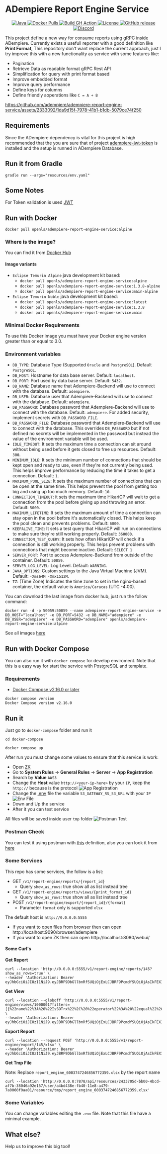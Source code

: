 # ADempiere Report Engine Service

<p align="center">
  <a href="https://adoptium.net/es/temurin/releases/?version=17">
    <img src="https://badgen.net/badge/Java/17/orange" alt="Java">
  </a>
  <a href="https://hub.docker.com/r/openls/adempiere-report-engine-service">
    <img src="https://img.shields.io/docker/pulls/openls/adempiere-report-engine-service.svg" alt="Docker Pulls">
  </a>
  <a href="https://github.com/adempiere/adempiere-report-engine-service/actions/workflows/ci.yml">
    <img src="https://github.com/adempiere/adempiere-report-engine-service/actions/workflows/ci.yml/badge.svg" alt="Build GH Action">
  </a>
  <a href="https://github.com/adempiere/adempiere-report-engine-service/blob/master/LICENSE">
    <img src="https://img.shields.io/badge/license-GNU/GPL%20(v2)-blue" alt="License">
  </a>
  <a href="https://github.com/adempiere/adempiere-report-engine-service/releases/latest">
    <img src="https://img.shields.io/github/release/adempiere/adempiere-report-engine-service.svg" alt="GitHub release">
  </a>
  <a href="https://discord.gg/T6eH6A7PJZ">
    <img src="https://badgen.net/badge/discord/join%20chat" alt="Discord">
  </a>
</p>

This project define a new way for consume reports using gRPC inside ADempiere. Currently exists a usefull reporter with a good definition like **Print Format**, This repository don't want replace the current approach, just I try improve this with a new functionality as service with some features like:

- Pagination
- Retrieve Data as readable format gRPC Rest API
- Simplification for query with print format based
- Improve embedded format
- Improve query performance
- Define keys for columns
- Define friendly aoperations like `C = A + B`

https://github.com/adempiere/adempiere-report-engine-service/assets/2333092/1da9d15f-7978-41b1-b1db-5079ce74f250

## Requirements
 
Since the ADempiere dependency is vital for this project is high recommended that the you are sure that of project [adempiere-jwt-token](https://github.com/adempiere/adempiere-jwt-token) is installed and the setup is runned in ADempiere Database.

## Run it from Gradle

```Shell
gradle run --args="resources/env.yaml"
```


## Some Notes

For Token validation is used [JWT](https://www.viralpatel.net/java-create-validate-jwt-token/)

## Run with Docker

```Shell
docker pull openls/adempiere-report-engine-service:alpine
```

### Where is the image?

You can find it from [Docker Hub](https://hub.docker.com/r/openls/adempiere-report-engine-service/tags)

#### Image variants
 * `Eclipse Temurin Alpine` java development kit based:
   * `docker pull openls/adempiere-report-engine-service:alpine`
   * `docker pull openls/adempiere-report-engine-service:1.3.8-alpine`
   * `docker pull openls/adempiere-report-engine-service:main-alpine`
 * `Eclipse Temurin Noble` java development kit based:
   * `docker pull openls/adempiere-report-engine-service:latest`
   * `docker pull openls/adempiere-report-engine-service:1.3.8`
   * `docker pull openls/adempiere-report-engine-service:main`

### Minimal Docker Requirements
To use this Docker image you must have your Docker engine version greater than or equal to 3.0.

### Environment variables
 * `DB_TYPE`: Database Type (Supported `Oracle` and `PostgreSQL`). Default `PostgreSQL`.
 * `DB_HOST`: Hostname for data base server. Default: `localhost`.
 * `DB_PORT`: Port used by data base server. Default: `5432`.
 * `DB_NAME`: Database name that Adempiere-Backend will use to connect with the database. Default: `adempiere`.
 * `DB_USER`: Database user that Adempiere-Backend will use to connect with the database. Default: `adempiere`.
 * `DB_PASSWORD`: Database password that Adempiere-Backend will use to connect with the database. Default: `adempiere`. For added security, implement secrets with `DB_PASSWORD_FILE`.
 * `DB_PASSWORD_FILE`: Database password that Adempiere-Backend will use to connect with the database. This overrides `DB_PASSWORD` but if not defined no secrets will be implemented in the password but instead the value of the environment variable will be used.
 * `IDLE_TIMEOUT`: It sets the maximum time a connection can sit around without being used before it gets closed to free up resources. Default: `300`.
 * `MINIMUM_IDLE`: It sets the minimum number of connections that should be kept open and ready to use, even if they're not currently being used. This helps improve performance by reducing the time it takes to get a connection. Default: `1`.
 * `MAXIMUM_POOL_SIZE`: It sets the maximum number of connections that can be open at the same time. This helps prevent the pool from getting too big and using up too much memory. Default: `10`.
 * `CONNECTION_TIMEOUT`: it sets the maximum time HikariCP will wait to get a connection from the pool before giving up and throwing an error. Default: `5000`.
 * `MAXIMUM_LIFETIME`: It sets the maximum amount of time a connection can stay open in the pool before it's automatically closed. This helps keep the pool clean and prevents problems. Default: `6000`.
 * `KEEPALIVE_TIME`: It sets a test query that HikariCP will run on connections to make sure they're still working properly. Default: `360000`.
 * `CONNECTION_TEST_QUERY`: It sets how often HikariCP will check if a connection is still working properly. This helps prevent problems with connections that might become inactive. Default: `SELECT 1`
 * `SERVER_PORT`: Port to access Adempiere-Backend from outside of the container. Default: `50059`.
 * `SERVER_LOG_LEVEL`: Log Level. Default: `WARNING`.
 * `JAVA_OPTIONS`: Custom settings to the Java Virtual Machine (JVM). Default: `-Xms64M -Xmx1512M`.
 * `TZ`: (Time Zone) Indicates the time zone to set in the nginx-based container, the default value is `America/Caracas` (UTC -4:00).

You can download the last image from docker hub, just run the follow command:

```Shell
docker run -d -p 50059:50059 --name adempiere-report-engine-service -e DB_HOST="localhost" -e DB_PORT=5432 -e DB_NAME="adempiere" -e DB_USER="adempiere" -e DB_PASSWORD="adempiere" openls/adempiere-report-engine-service:alpine
```

See all images [here](https://hub.docker.com/r/openls/adempiere-report-engine-service)

## Run with Docker Compose

You can also run it with `docker compose` for develop enviroment. Note that this is a easy way for start the service with PostgreSQL and template.

### Requirements

- [Docker Compose v2.16.0 or later](https://docs.docker.com/compose/install/linux/)

```Shell
docker compose version
Docker Compose version v2.16.0
```

## Run it

Just go to `docker-compose` folder and run it

```Shell
cd docker-compose
```

```Shell
docker compose up
```

After run you must change some values to ensure that this service is work:

- Open [ZK](http://localhost:8080/webui/)
- Go to **System Rules** -> **General Rules** -> **Server** -> **App Registration**
- Search by **Value** `AWS3`
- Change the **Host** value `http://<your-ip-here>` by your `IP`, keep the `http://` because is the protocol
![App Registration](docs/setup-s3.png)
- Change the [.env](docker-compose/.env) file the variable `S3_GATEWAY_RS_S3_URL` with your `IP`
![Env File](docs/setup-s3-env.png)
- Down and Up the service
- After it you can test service

All files will be saved inside user `tmp` folder
![Postman Test](docs/s3-tmp-files.png)

### Postman Check

You can test it using postman with [this](docs/adempiere_report_engine.json) definition, also you can look it from [here](https://documenter.getpostman.com/view/18440575/2sA3QtfXC3)

### Some Services

This repo has some services, the follow is a list:

- GET `/v1/report-engine/reports/{report_id}`
  - Query `show_as_rows`: true show all as list instead tree
- GET `/v1/report-engine/reports/views/{print_format_id}`
  - Query `show_as_rows`: true show all as list instead tree
- POST `/v1/report-engine/export/{report_id}/{format}`
  - Parameter `format` only is supported `xlsx`

The default host is `http://0.0.0.0:5555`

- If you want to open files from browser then can open http://localhost:9090/browser/adempiere
- If you want to open ZK then can open http://localhost:8080/webui/

#### Some Curl's

**Get Report**

```Curl
curl --location 'http://0.0.0.0:5555/v1/report-engine/reports/145?show_as_rows=true' \
--header 'Authorization: Bearer eyJhbGciOiJIUzI1NiJ9.eyJBRF9DbGllbnRfSUQiOjExLCJBRF9PcmdfSUQiOjAsIkFEX1JvbGVfSUQiOjEwMiwiQURfVXNlcl9JRCI6MTAwLCJNX1dhcmVob3VzZV9JRCI6MCwiQURfTGFuZ3VhZ2UiOiJlbl9VUyIsImlhdCI6MTcxOTk0ODQ1OX0.wNlMg2kqqXVuJj9KTzOHamXFURDRaNGU_rTilemC3zM'

```

**Get View**

```Curl
curl --location --globoff 'http://0.0.0.0:5555/v1/report-engine/views/1000001?filters=[{%22name%22%3A%20%22IsSOTrx%22%2C%20%22operator%22%3A%20%22equal%22%2C%20%22values%22%3A%20%22Y%22}%2C%20{%22name%22%3A%20%22DocStatus%22%2C%20%22operator%22%3A%20%22equal%22%2C%20%22values%22%3A%20%22CO%22}]' \
--header 'Authorization: Bearer eyJhbGciOiJIUzI1NiJ9.eyJBRF9DbGllbnRfSUQiOjExLCJBRF9PcmdfSUQiOjAsIkFEX1JvbGVfSUQiOjEwMiwiQURfVXNlcl9JRCI6MTAwLCJNX1dhcmVob3VzZV9JRCI6MCwiQURfTGFuZ3VhZ2UiOiJlbl9VUyIsImlhdCI6MTcxOTk0ODQ1OX0.wNlMg2kqqXVuJj9KTzOHamXFURDRaNGU_rTilemC3zM'

```

**Export Report**

```Curl
curl --location --request POST 'http://0.0.0.0:5555/v1/report-engine/export/145/xlsx' \
--header 'Authorization: Bearer eyJhbGciOiJIUzI1NiJ9.eyJBRF9DbGllbnRfSUQiOjExLCJBRF9PcmdfSUQiOjAsIkFEX1JvbGVfSUQiOjEwMiwiQURfVXNlcl9JRCI6MTAwLCJNX1dhcmVob3VzZV9JRCI6MCwiQURfTGFuZ3VhZ2UiOiJlbl9VUyIsImlhdCI6MTcxOTk0ODQ1OX0.wNlMg2kqqXVuJj9KTzOHamXFURDRaNGU_rTilemC3zM'
```

**Get Tmp File**

Note: Replace `report_engine_6003747246856772359.xlsx` by the report name

```Curl
curl --location 'http://0.0.0.0:7878/api/resources/2433705d-bb00-4bcd-af7b-38046a92e157/user/a4bd438e-fb40-11e8-a479-7a0060f0aa01/resource/tmp/report_engine_6003747246856772359.xlsx'
```

### Some Variables

You can change variables editing the `.env` file. Note that this file have a minimal example.

## What else?

Help us to improve this big tool!
